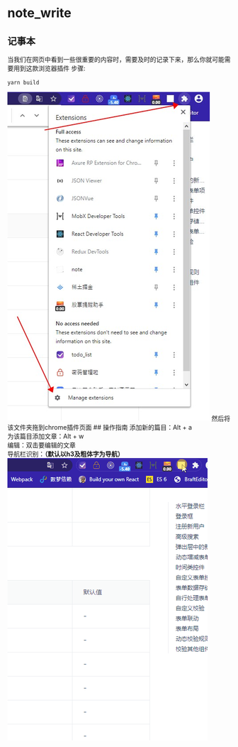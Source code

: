 # note_write
## 记事本
当我们在网页中看到一些很重要的内容时，需要及时的记录下来，那么你就可能需要用到这款浏览器插件
步骤:
```
yarn build
```
<img src="./src/assets/chrome_extension_management.jpg" />
然后将该文件夹拖到chrome插件页面
## 操作指南
添加新的篇目：Alt + a</br>
为该篇目添加文章：Alt + w</br>
编辑：双击要编辑的文章</br>
导航栏识别：<b>（默认以h3及粗体字为导航）</b>
<img src="./src/assets/demonstrate.gif" />

